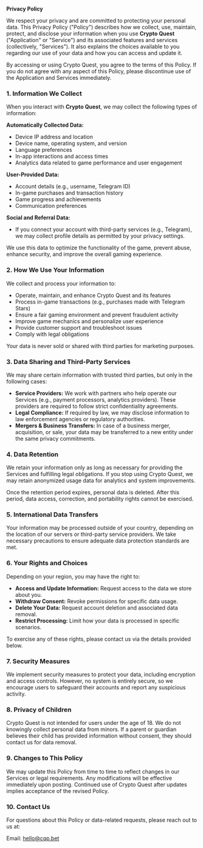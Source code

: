 **Privacy Policy**

We respect your privacy and are committed to protecting your personal data. This Privacy Policy ("Policy") describes how we collect, use, maintain, protect, and disclose your information when you use **Crypto Quest** ("Application" or "Service") and its associated features and services (collectively, "Services"). It also explains the choices available to you regarding our use of your data and how you can access and update it.

By accessing or using Crypto Quest, you agree to the terms of this Policy. If you do not agree with any aspect of this Policy, please discontinue use of the Application and Services immediately.


### **1. Information We Collect**
When you interact with **Crypto Quest**, we may collect the following types of information:

**Automatically Collected Data:**  
- Device IP address and location
- Device name, operating system, and version
- Language preferences
- In-app interactions and access times
- Analytics data related to game performance and user engagement

**User-Provided Data:**  
- Account details (e.g., username, Telegram ID)
- In-game purchases and transaction history
- Game progress and achievements
- Communication preferences

**Social and Referral Data:**  
- If you connect your account with third-party services (e.g., Telegram), we may collect profile details as permitted by your privacy settings.

We use this data to optimize the functionality of the game, prevent abuse, enhance security, and improve the overall gaming experience.


### **2. How We Use Your Information**
We collect and process your information to:
- Operate, maintain, and enhance Crypto Quest and its features
- Process in-game transactions (e.g., purchases made with Telegram Stars)
- Ensure a fair gaming environment and prevent fraudulent activity
- Improve game mechanics and personalize user experience
- Provide customer support and troubleshoot issues
- Comply with legal obligations

Your data is never sold or shared with third parties for marketing purposes.


### **3. Data Sharing and Third-Party Services**
We may share certain information with trusted third parties, but only in the following cases:

- **Service Providers:** We work with partners who help operate our Services (e.g., payment processors, analytics providers). These providers are required to follow strict confidentiality agreements.
- **Legal Compliance:** If required by law, we may disclose information to law enforcement agencies or regulatory authorities.
- **Mergers & Business Transfers:** In case of a business merger, acquisition, or sale, your data may be transferred to a new entity under the same privacy commitments.


### **4. Data Retention**
We retain your information only as long as necessary for providing the Services and fulfilling legal obligations. If you stop using Crypto Quest, we may retain anonymized usage data for analytics and system improvements.

Once the retention period expires, personal data is deleted. After this period, data access, correction, and portability rights cannot be exercised.


### **5. International Data Transfers**
Your information may be processed outside of your country, depending on the location of our servers or third-party service providers. We take necessary precautions to ensure adequate data protection standards are met.


### **6. Your Rights and Choices**
Depending on your region, you may have the right to:
- **Access and Update Information:** Request access to the data we store about you.
- **Withdraw Consent:** Revoke permissions for specific data usage.
- **Delete Your Data:** Request account deletion and associated data removal.
- **Restrict Processing:** Limit how your data is processed in specific scenarios.

To exercise any of these rights, please contact us via the details provided below.


### **7. Security Measures**
We implement security measures to protect your data, including encryption and access controls. However, no system is entirely secure, so we encourage users to safeguard their accounts and report any suspicious activity.


### **8. Privacy of Children**
Crypto Quest is not intended for users under the age of 18. We do not knowingly collect personal data from minors. If a parent or guardian believes their child has provided information without consent, they should contact us for data removal.


### **9. Changes to This Policy**
We may update this Policy from time to time to reflect changes in our Services or legal requirements. Any modifications will be effective immediately upon posting. Continued use of Crypto Quest after updates implies acceptance of the revised Policy.


### **10. Contact Us**
For questions about this Policy or data-related requests, please reach out to us at:

Email: <hello@cqp.bet>

